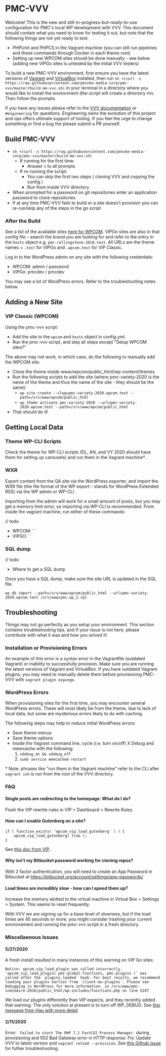 # PMC-VVV

Welcome! This is the new and still-in-progress-but-ready-to-use configuration for PMC's local WP development with VVV. This document should contain what you need to know for testing it out, but note that the following things are not yet ready to test:

* PHPUnit and PHPCS in the Vagrant machine (you can still run pipelines and these commands through Docker in each theme root)
* Setting up new WPCOM sites should be done manually - see below (adding new VIPGo sites is untested by the initial VVV testers)

To build a new PMC-VVV environment, first ensure you have the latest versions of [Vagrant](https://www.vagrantup.com/docs/installation) and [VirtualBox](https://www.virtualbox.org/) installed, then run `sh <(curl -s https://raw.githubusercontent.com/penske-media-corp/pmc-vvv/master/build-me-vvv.sh)` in your terminal in a directoty where you would like to install the environment (the script will create a directory `VVV`. Then follow the prompts.

If you have any issues please refer to the [VVV documentation](https://varyingvagrantvagrants.org/) or `#engineering` for questions. Engineering owns the evolution of this project and ops offers ultimate support of tooling. If you feel the urge to change something or find a bug the please submit a PR yourself.

## Build PMC-VVV

- `sh <(curl -s https://raw.githubusercontent.com/penske-media-corp/pmc-vvv/master/build-me-vvv.sh)`
  - If running for the first time:
    - Answer `1` to all prompts
  - If re-running the script:
    - You can skip the first two steps ( cloning VVV and copying the config )
    - Run from inside VVV directory
- When prompted for a password on git repositories enter an application password to clone repositories
- If at any time PMC-VVV fails to build or a site doesn't provision you can re-run/skip any of the steps in the go script

### After the Build

See a list of the available sites [here for WPCOM](https://github.com/penske-media-corp/pmc-vvv/blob/master/config.yml#L6). VIPGo sites are also in that config file – search the brand you are looking for and refer to the entry in the `hosts` object e.g. `pmc-rollingstone-2018.test`. All URLs are the theme names + `.test` for VIPGo and `.wpcom.test` for VIP Classic.

Log in to the WordPress admin on any site with the following credentials:

* WPCOM: admin / password
* VIPGo: pmcdev / pmcdev

You may see a lot of WordPress errors. Refer to the troubleshooting notes below.

## Adding a New Site

### VIP Classic (WPCOM)

Using the pmc-vvv script:

* Add the site to the `wpcom` and `hosts` object in config.yml.
* Run the pmc-vvv script, and skip all steps except "Setup WPCOM sites?"

The above may not work, in which case, do the following to manually add the WPCOM site:

* Clone the theme inside www/wpcom/public_html/wp-content/themes
* Run the following scripts to add the site (where pmc-variety-2020 is the name of the theme and thus the name of the site - they should be the same):
    * `wp site create --slug=pmc-variety-2020.wpcom.test --path=/srv/www/wpcom/public_html`
    * `wp theme activate pmc-variety-2020 --url=pmc-variety-2020.wpcom.test --path=/srv/www/wpcom/public_html`
* That should do it!

## Getting Local Data

### Theme WP-CLI Scripts

Check the theme for WP-CLI scripts (DL, AN, and VY 2020 should have them for setting up carousels) and run them in the Vagrant machine*.

### WXR

Export content from the QA site via the WordPress exporter, and import the WXR file (the file format of the WP export - stands for WordPress Extended RSS) via the WP admin or WP-CLI.

Importing from the admin will work for a small amount of posts, but you may get a memory limit error, so importing via WP-CLI is recommended. From inside the vagrant machine, run either of these commands:

// todo

* WPCOM: ``
* VIPGO: ``

### SQL dump

// todo

* Where to get a SQL dump

Once you have a SQL dump, make sure the site URL is updated in the SQL file.

`wp db import --path=/srv/www/wpcom/public_html --url=pmc-variety-2020.wpcom.test /srv/www/pmc.wp_2.sql`

## Troubleshooting

Things may not go perfectly as you setup your environment. This section contains troubleshooting tips, and if your issue is not here, please contribute with what it was and how you solved it!

### Installation or Provisioning Errors

An example of this error is a syntax error in the Vagrantfile (outdated Vagrant) or inability to successfully provision. Make sure you are running the latest versions of Vagrant and VirtualBox. If you have outdated Vagrant plugins, you may need to manually delete them before provisioning PMC-VVV with `vagrant plugin expunge`.

### WordPress Errors

When provisioning sites for the first time, you may encounter several WordPress errors. These will most likely be from the theme, due to lack of local data, but some are mysterious errors likely to do with caching.

The following steps may help to reduce initial WordPress errors:

* Save theme menus
* Save theme options
* Inside the Vagrant command line, cycle (i.e. turn on/off) X Debug and memcache with the following:
    1. `xdebug_on && xdebug_off`
    2. `sudo service memcached restart`

\* Note: phrases like "run them in the Vagrant machine" refer to the CLI after `vagrant ssh` is run from the root of the VVV directory.

### FAQ

#### Single posts are redirecting to the homepage. What do I do?

Flush the VIP rewrite rules in VIP > Dashboard > Rewrite Rules.

#### How can I enable Gutenberg on a site?

```
if ( function_exists( 'wpcom_vip_load_gutenberg' ) ) {
	wpcom_vip_load_gutenberg( true );
}
```

See [this doc from VIP](https://wpvip.com/documentation/vip-go/loading-gutenberg/).

#### Why isn't my Bitbucket password working for cloning repos?

With 2 factor authentication, you will need to create an App Password in Bitbucket at https://bitbucket.org/account/settings/app-passwords/

#### Load times are incredibly slow - how can I speed them up?

Increase the memory alotted to the virtual machine in Virtual Box > Settings > System. This seems to reset frequently.

With VVV we are signing up for a base level of slowness, but if the load times are 45 seconds or more, you might consider trashing your current environement and running the pmc-vvv script in a fresh directory.

### Miscellaenous Issues

#### 5/27/2020

A fresh install resulted in many instances of this warning on VIP Go sites:
```
Notice: wpcom_vip_load_plugin was called incorrectly. `wpcom_vip_load_plugin( pmc-global-functions, pmc-plugins )` was called after the `plugins_loaded` hook. For best results, we recommend loading your plugins earlier from `client-mu-plugins`. Please see Debugging in WordPress for more information. in /srv/www/pmc-indiewire-2016/public_html/wp-includes/functions.php on line 5167
```

We load our plugins differently than VIP expects, and they recently added that warning. The only solution at present is to turn off WP_DEBUG. See [this message from Hau with more detail](https://penskemediacorp.slack.com/archives/C0AN3PRLP/p1590607456193000?thread_ts=1590606873.190100&cid=C0AN3PRLP).

#### 2/11/2020

Error: ` Failed to start The PHP 7.2 FastCGI Process Manager.` during provisioning and 502 Bad Gateway error in HTTP response.
Fix: Update VVV to latest version and `vagrant reload --provision`. See [this Github issue](https://github.com/Varying-Vagrant-Vagrants/VVV/issues/2061#issuecomment-583557584) for futher troubleshooting.
